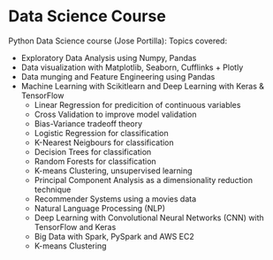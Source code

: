 # Data Science Course

Python Data Science course (Jose Portilla):
Topics covered:
* Exploratory Data Analysis using Numpy, Pandas
* Data visualization with Matplotlib, Seaborn, Cufflinks + Plotly
* Data munging and Feature Engineering using Pandas
* Machine Learning with Scikitlearn and Deep Learning with Keras & TensorFlow
  * Linear Regression for predicition of continuous variables
  * Cross Validation to improve model validation
  * Bias-Variance tradeoff theory
  * Logistic Regression for classification
  * K-Nearest Neigbours for classification
  * Decision Trees for classification
  * Random Forests for classification
  * K-means Clustering, unsupervised learning
  * Principal Component Analysis as a dimensionality reduction technique
  * Recommender Systems using a movies data
  * Natural Language Processing (NLP)
  * Deep Learning with Convolutional Neural Networks (CNN) with TensorFlow and Keras
  * Big Data with Spark, PySpark and AWS EC2
  * K-means Clustering
  
